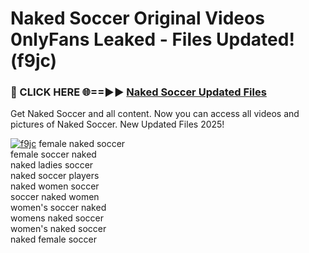 # Naked Soccer Original Videos 0nlyFans Leaked - Files Updated! (f9jc)

<h3>🔴 CLICK HERE 🌐==►► <a href="https://tinyurl.com/yckcrads" rel="nofollow">Naked Soccer Updated Files</a></h3>

Get Naked Soccer and all content. Now you can access all videos and pictures of Naked Soccer. New Updated Files 2025!

[![f9jc](https://i.imgur.com/hpKpOFt.gif)](https://tinyurl.com/yckcrads)
female naked soccer<br>
female soccer naked<br>
naked ladies soccer<br>
naked soccer players<br>
naked women soccer<br>
soccer naked women<br>
women's soccer naked<br>
womens naked soccer<br>
women's naked soccer<br>
naked female soccer